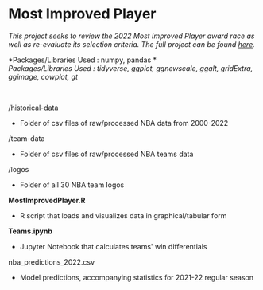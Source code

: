 # Most Improved Player

*This project seeks to review the 2022 Most Improved Player award race as well as re-evaluate its selection criteria. The full project can be found [here](https://jeremydumalig.com/most-improved-player/).*

*Packages/Libraries Used : numpy, pandas * <br>
*Packages/Libraries Used : tidyverse, ggplot, ggnewscale, ggalt, gridExtra, ggimage, cowplot, gt*

<br>

/historical-data
* Folder of csv files of raw/processed NBA data from 2000-2022

/team-data
* Folder of csv files of raw/processed NBA teams data

/logos
* Folder of all 30 NBA team logos

**MostlmprovedPlayer.R**
* R script that loads and visualizes data in graphical/tabular form

**Teams.ipynb**
* Jupyter Notebook that calculates teams' win differentials

nba_predictions_2022.csv
* Model predictions, accompanying statistics for 2021-22 regular season
